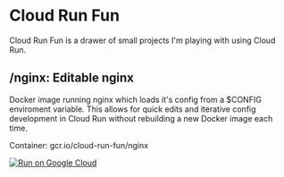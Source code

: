 # Cloud Run Fun

Cloud Run Fun is a drawer of small projects I'm playing with using Cloud Run.

## /nginx: Editable nginx 

Docker image running nginx which loads it's config from a $CONFIG enviroment variable. This allows for quick edits and iterative config development in Cloud Run without rebuilding a new Docker image each time.

Container: gcr.io/cloud-run-fun/nginx

[![Run on Google Cloud](https://deploy.cloud.run/button.svg)](https://console.cloud.google.com/run/create?image=gcr.io%2Fcloud-run-fun%2Fnginx:latest)